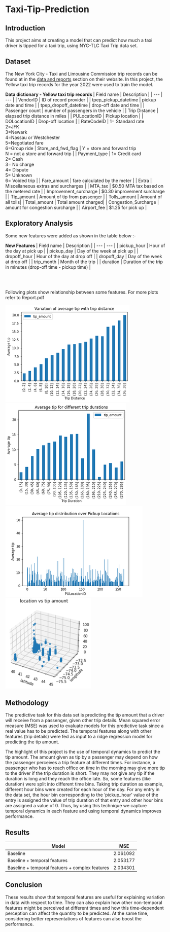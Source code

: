 # Taxi-Tip-Prediction

## Introduction

This project aims at creating a model that can predict how much a taxi driver is tipped for a taxi trip, using NYC-TLC Taxi Trip data set.

## Dataset

The New York City - Taxi and Limousine Commission trip records can be found at in the [data and reports](https://www.nyc.gov/site/tlc/about/tlc-trip-record-data.page) section on their website. In this project, the Yellow taxi trip records for the year 2022 were used to train the model. 

<b>Data dictionary - Yellow taxi trip records </b>
| Field name | Description |
| --- | --- |
| VendorID | ID of record provider |
| tpep_pickup_datetime | pickup date and time |
| tpep_dropoff_datetime | drop-off date and time |
| Passenger count | number of passengers in the vehicle |
| Trip Distance | elapsed trip distance in miles |
| PULocationID | Pickup location |
| DOLocationID | Drop-off location |
| RateCodeID | 1= Standard rate <br> 2=JFK <br> 3=Newark <br> 4=Nassau or Westchester <br> 5=Negotiated fare <br> 6=Group ride
| Store_and_fwd_flag | Y = store and forward trip <br> N = not a store and forward trip |
| Payment_type | 1= Credit card <br> 2= Cash <br> 3= No charge <br> 4= Dispute <br> 5= Unknown <br> 6= Voided trip |
| Fare_amount | fare calculated by the meter |
| Extra | Miscellaneous extras and surcharges |
| MTA_tax | $0.50 MTA tax based on the metered rate |
| Improvement_surcharge | $0.30 improvement surcharge |
| Tip_amount | Amount of tip from passenger |
| Tolls_amount | Amount of all tolls|
| Total_amount | Total amount charged|
| Congestion_Surcharge | amount for congestion surcharge |
| Airport_fee | $1.25 for pick up |

## Exploratory Analysis

Some new features were added as shown in the table below :-

<b> New Features </b>
| Field name | Description |
| --- | --- |
| pickup_hour | Hour of the day at pick up |
| pickup_day | Day of the week at pick up |
| dropoff_hour | Hour of the day at drop off |
| dropoff_day | Day of the week at drop off |
| trip_month | Month of the trip |
| duration | Duration of the trip in minutes (drop-off time - pickup time) |

<br>
<br>

Following plots show relationship between some features. For more plots refer to Report.pdf

![](Plots/BarTipvsDistance.png)
![](Plots/BarTipvsDuration.png)
![](Plots/BarTipvsPULocationID.png)
![](Plots/BarTipvsLocationCont.png)

## Methodology

The predictive task for this data set is predicting the tip amount that a driver will receive from a passenger, given other trip details. Mean squared error measure (MSE) was used to evaluate models for this predictive task since a real value has to be predicted. The temporal features along with other features (trip details) were fed as input to a ridge regression model for predicting the tip amount.

The highlight of this project is the use of temporal dynamics to predict the tip amount. The amount given as tip by a passenger may depend on how the passenger perceives a trip feature at different times. For instance, a passenger who has to reach office on time in the morning may give more tip to the driver if the trip duration is short. They may not give any tip if the duration is long and they reach the office late. So, some features (like duration) were split into different time bins. Taking trip duration as example, different hour bins were created for each hour of the day. For any entry in the data set, the hour bin corresponding to the ’pickup_hour’ value of the entry is assigned the value of trip duration of that entry and other hour bins are assigned a value of 0. Thus, by using this technique we capture temporal dynamics in each feature and using temporal dynamics improves performance.

## Results

| Model | MSE |
| --- | --- |
| Baseline | 2.061092 |
| Baseline + temporal features | 2.053177 |
| Baseline + temporal featuers + complex features | 2.034301 |

## Conclusion

These results show that temporal features are useful for explaining variation in data with respect to time. They can also explain how other non-temporal features might be perceived at different times and how this time-dependent perception can affect the quantity to be predicted. At the same time, considering better representations of features can also boost the performance.
